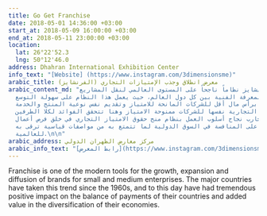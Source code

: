 ```yaml
---
title: Go Get Franchise
date: 2018-05-01 14:36:00 +03:00
start_at: 2018-05-09 16:00:00 +03:00
end_at: 2018-05-11 23:00:00 +03:00
location:
  lat: 26°22'52.3
  lng: 50°12'46.0
address: Dhahran International Exhibition Center
info_text: "[Website] (https://www.instagram.com/3dimensionsme)"
arabic_title: معرض انطلاق وجذب الإمتيازات التجاري (الفرنشايز)
arabic_content_md: "يعتبر نظام فرنشايز نظاماً ناجحاً على المستوى العالمي لنقل المشاريع
  الإنتاجية ونقل المعرفة الفنية بين كل دول العالم، حيث يعمل هذا النظام على سهولة التوسع
  والانتشار برأس مال أقل للشركات المانحة للامتياز وتقديم نفس نوعية المنتج والخدمة
  وتحت العلامة التجارية نفسها للشركات ممنوحة الامتياز وهنا تتحقق الفوائد لكلا الطرفين
  وقد أثبتت التجارب نجاح أسلوب العمل بنظام منح حقوق الامتياز التجاري في خلق فرص أعمال
  ناجحة قادرة على المنافسة في السوق الدولية لما تتمتع به من مواصفات قياسية ترقى به
  للعالمية.\n\n"
arabic_address: مركز معارض الظهران الدولي
arabic_info_text: "[رابط المعرض](https://www.instagram.com/3dimensionsme)"
---
```


Franchise is one of the modern tools for the growth, expansion and diffusion of brands for small and medium enterprises. The major countries have taken this trend since the 1960s, and to this day have had tremendous positive impact on the balance of payments of their countries and added value in the diversification of their economies.